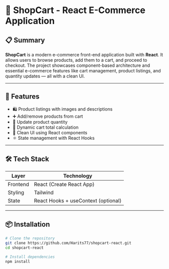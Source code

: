 # 🛒 ShopCart - React E-Commerce Application

## 📋 Summary

**ShopCart** is a modern e-commerce front-end application built with **React**. It allows users to browse products, add them to a cart, and proceed to checkout. The project showcases component-based architecture and essential e-commerce features like cart management, product listings, and quantity updates — all with a clean UI.

---

## 🚀 Features

- 🛍️ Product listings with images and descriptions
- ➕ Add/remove products from cart
- 🔄 Update product quantity
- 🧮 Dynamic cart total calculation
- 🧭 Clean UI using React components
- ⚛️ State management with React Hooks

---

## 🛠️ Tech Stack

| Layer     | Technology          |
|-----------|---------------------|
| Frontend  | React (Create React App) |
| Styling   | Tailwind |
| State     | React Hooks + useContext (optional) |

---

## 📦 Installation

```bash
# Clone the repository
git clone https://github.com/Harits77/shopcart-react.git
cd shopcart-react

# Install dependencies
npm install

